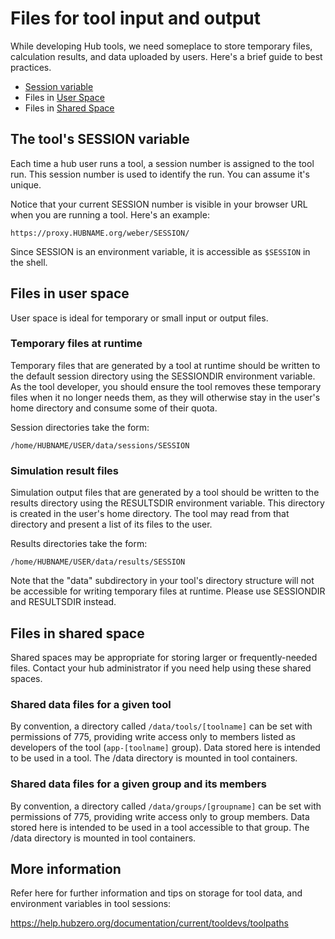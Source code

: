 # Files for tool input and output 

While developing Hub tools, we need someplace to store temporary files, calculation results, and data uploaded by users. Here's a brief guide to best practices.

- [Session variable](#the-tool's-session-variable)
- Files in [User Space](#files-in-user-space)
- Files in [Shared Space](#files-in-shared-space)

## The tool's SESSION variable

Each time a hub user runs a tool, a session number is assigned to the tool run. This session number is used to identify the run. You can assume it's unique.

Notice that your current SESSION number is visible in your browser URL when you are running a tool. Here's an example:

```https://proxy.HUBNAME.org/weber/SESSION/```

Since SESSION is an environment variable, it is accessible as `$SESSION` in the shell.

## Files in user space

User space is ideal for temporary or small input or output files.

### Temporary files at runtime

Temporary files that are generated by a tool at runtime should be written to the default session directory using the SESSIONDIR environment variable. As the tool developer, you should ensure the tool removes these temporary files when it no longer needs them, as they will otherwise stay in the user's home directory and consume some of their quota.

Session directories take the form:

`/home/HUBNAME/USER/data/sessions/SESSION`

### Simulation result files

Simulation output files that are generated by a tool should be written to the results directory using the RESULTSDIR environment variable. This directory is created in the user's home directory. The tool may read from that directory and present a list of its files to the user.

Results directories take the form:

`/home/HUBNAME/USER/data/results/SESSION`

Note that the "data" subdirectory in your tool's directory structure will not be accessible for writing temporary files at runtime. Please use SESSIONDIR and RESULTSDIR instead.

## Files in shared space

Shared spaces may be appropriate for storing larger or frequently-needed files. Contact your hub administrator if you need help using these shared spaces.

### Shared data files for a given tool

By convention, a directory called `/data/tools/[toolname]` can be set with permissions of 775,
providing write access only to members listed as developers of the tool (`app-[toolname]` group). Data stored here is intended to be used in a tool. The /data directory is mounted in tool containers.

### Shared data files for a given group and its members

By convention, a directory called `/data/groups/[groupname]` can be set with permissions of 775, providing write access only to group members. Data stored here is intended to be used in a tool accessible to that group. The /data directory is mounted in tool containers.
## More information

Refer here for further information and tips on storage for tool data, and environment variables in tool sessions:

https://help.hubzero.org/documentation/current/tooldevs/toolpaths
